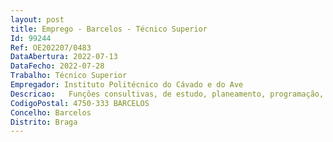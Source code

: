 ```yaml
--- 
layout: post
title: Emprego - Barcelos - Técnico Superior
Id: 99244
Ref: OE202207/0483
DataAbertura: 2022-07-13
DataFecho: 2022-07-28
Trabalho: Técnico Superior
Empregador: Instituto Politécnico do Cávado e do Ave
Descricao:   Funções consultivas, de estudo, planeamento, programação, avaliação e aplicação de métodos e processos de natureza técnica e ou científica que fundamentam e preparam a decisão.  Elaboração, autonomamente ou em grupo, de pareceres e projetos com diversos graus de complexidade, e execução de outras atividades de apoio geral ou especializado nas áreas de atuação comuns, instrumentais e operativas dos órgãos e serviços.  Funções exercidas com responsabilidade e autonomia técnica, ainda que com enquadramento superior qualificado.
CodigoPostal: 4750-333 BARCELOS
Concelho: Barcelos
Distrito: Braga
--- 
```

